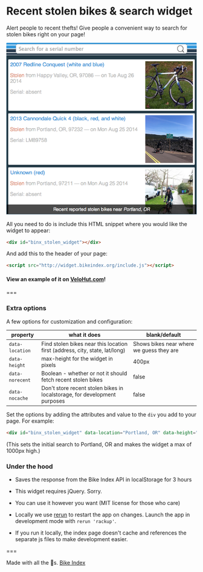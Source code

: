 # Recent stolen bikes & search widget

Alert people to recent thefts! Give people a convenient way to search for stolen bikes right on your page!

<!-- ![Example widget display](https://github.com/bikeindex/stolen_bikes_widget_html/blob/master/example.png?raw=true) -->
![Example widget display](example.png)

All you need to do is include this HTML snippet where you would like the widget to appear:

```html
<div id="binx_stolen_widget"></div>
```

And add this to the header of your page:

```html
<script src="http://widget.bikeindex.org/include.js"></script>
```

#### View an example of it on [VeloHut.com](http://www.velohut.com#binx_stolen_widget)!

===

### Extra options

A few options for customization and configuration:

| property | what it does | blank/default |
| -------- | ------------ | ------------- |
| `data-location` | Find stolen bikes near this location first (address, city, state, lat/long) | Shows bikes near where we guess they are |
| `data-height` | max-height for the widget in pixels | 400px |
| `data-norecent` | Boolean - whether or not it should fetch recent stolen bikes | false |
| `data-nocache` | Don't store recent stolen bikes in localstorage, for development purposes | false |

Set the options by adding the attributes and value to the `div` you add to your page. For example:

```html
<div id="binx_stolen_widget" data-location="Portland, OR" data-height="1000"></div>
```

(This sets the initial search to Portland, OR and makes the widget a max of 1000px high.)



### Under the hood

- Saves the response from the Bike Index API in localStorage for 3 hours

- This widget requires jQuery. Sorry.

- You can use it however you want (MIT license for those who care)

- Locally we use [rerun](https://github.com/alexch/rerun) to restart the app on changes. Launch the app in development mode with `rerun 'rackup'`.

- If you run it locally, the index page doesn't cache and references the separate js files to make development easier.

===

Made with all the :doughnut:s. [Bike Index](https://bikeindex.org)